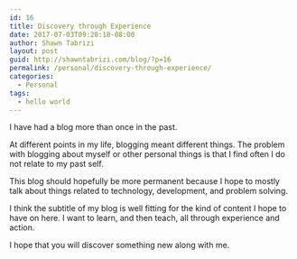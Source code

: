 ```yaml
---
id: 16
title: Discovery through Experience
date: 2017-07-03T09:20:18-08:00
author: Shawn Tabrizi
layout: post
guid: http://shawntabrizi.com/blog/?p=16
permalink: /personal/discovery-through-experience/
categories:
  - Personal
tags:
  - hello world
---
```

<p>I have had a blog more than once in the past.</p>

<p>At different points in my life, blogging meant different things. The problem with blogging about myself or other personal things is that I find often I do not relate to my past self.</p>

<p>This blog should hopefully be more permanent because I hope to mostly talk about things related to technology, development, and problem solving.</p>

<p>I think the subtitle of my blog is well fitting for the kind of content I hope to have on here. I want to learn, and then teach, all through experience and action.</p>

<p>I hope that you will discover something new along with me.</p>